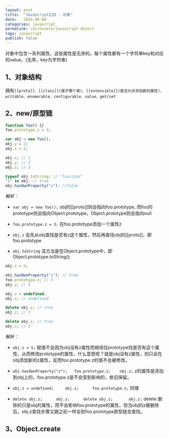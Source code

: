 ```yaml
---
layout: post
title:  "JavaScript之四 - 对象"
date:   2016-08-09
categories: javascript
permalink: /archivers/javascript-object
tags: javascript
publish: false
---
```


对象中包含一系列属性，这些属性是无序的。每个属性都有一个字符串key和对应的value。(无序，key为字符串)

## 1、对象结构 ##

拥有```[[proto]]、[[class]](属于哪个类)、[[extensible]](是否允许添加新的属性)、writable、enumerable、configurable、value、get/set```

## 2、new/原型链 ##

```javascript
function foo() {}
foo.prototype.z = 3;

var obj = new foo();
obj.y = 2;
obj.x = 1;

obj.x; // 1
obj.y; // 2
obj.z; // 3

typeof obj.toString; // "function"
"z" in obj; // true
obj.hasOwnProperty("z"); //false
```

*解析：*

- ```var obj = new foo();``` obj的[[proto]]则会指向foo.prototype, 而foo的prototype则会指向Object.prototype，Object.prototype则会指向null

- ```foo.prototype.z = 3;``` 在foo.prototype添加一个属性z

- ```obj.z``` 会先从obj查找是否有z这个属性，然后再查找obj的[[proto]]，即foo.prototype

- ```obj.toString``` 该方法是在Object.prototype中，即Object.prototype.toString();

```javascript
obj.z = 5;

obj.hasOwnProperty("z"); // true
foo.prototype.z; // 3
obj.z; // 5

obj.z = undefined;
obj.z; // undefined

delete obj.z; // true
obj.z; // 3

delete obj.z; // true
obj.z; // 3
```

*解析：*

- ```obj.z = 5;``` 赋值不会因为obj没有z属性而继续往prototype找是否有这个属性，从而修改prototype的属性，什么意思呢？就是obj没有z属性，则只会在obj添加新的z属性，反而foo.prototype.z的值不会被修改。

- ```obj.hasOwnProperty("z");	foo.prototype.z;	obj.z;``` z的属性是添加到obj上的，foo.prototype.z是不会受到影响的，依旧保留。

- ```obj.z = undefined;		obj.z;		foo.prototype.z;``` 同理

- ```delete obj.z;		obj.z;		delete obj.z;		obj.z;``` delete 删除的只是obj的属性，而不会影响foo.prototype的属性，但当obj的z被删除后，obj.z查找步骤又跟之前一样会到foo.prototype原型链去查找。

## 3、Object.create ##



